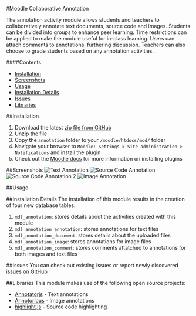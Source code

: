 #Moodle Collaborative Annotation

The annotation activity module allows students and teachers to collaboratively annotate text documents, source code and images. Students can be divided into groups to enhance peer learning. Time restrictions can be applied to make the module useful for in-class learning. Users can attach comments to annotations, furthering discussion. Teachers can also choose to grade students based on any annotation activities.

####Contents
 - [Installation](#installation)
 - [Screenshots](#screenshots)
 - [Usage](#usage)
 - [Installation Details](#installation-details)
 - [Issues](#issues)
 - [Libraries](#libraries)

##Installation
1. Download the latest [zip file from GitHub](https://github.com/jamiemcg/moodle-collaborative-annotation/archive/master.zip)
2. Unzip the file
3. Copy the ```annotation``` folder to your ```/moodle/htdocs/mod/``` folder
4. Navigate your browser to ```Moodle: Settings > Site administration > Notifications``` and install the plugin
5. Check out the [Moodle docs](https://docs.moodle.org/28/en/Installing_plugins) for more information on installing plugins

##Screenshots
![Text Annotation](http://imgur.com/2GFevFS "Text Annotation")
![Source Code Annotation](https://raw.githubusercontent.com/jamiemcg/moodle-collaborative-annotation/master/images/Source%20Code%20Annotation.png?token=AF697yPRRpGdf6xpoMWGux13v-MSBDwEks5W7VrowA%3D%3D "Source Code Annotation")
![Source Code Annotation 2](https://raw.githubusercontent.com/jamiemcg/moodle-collaborative-annotation/master/images/Source%20Code%20Annotation%202.png?token=AF6976RNXHAy2jg-fkz8EZthTPGJtdlRks5W7VrnwA%3D%3D "Source Code Annotation 2")
![Image Annotation](https://raw.githubusercontent.com/jamiemcg/moodle-collaborative-annotation/master/images/Image%20Annotation.png?token=AF697zhSNneQzuJACdHmndLt8Gnmsj2Lks5W7VrmwA%3D%3D "Image Annotation")

##Usage

##Installation Details
The installation of this module results in the creation of four new database tables:

1. ```mdl_annotation```: stores details about the activities created with this module
2. ```mdl_annotation_annotation```: stores annotations for text files
3. ```mdl_annotation_document```: stores details about the uploaded files
4. ```mdl_annotation_image```: stores annotations for image files
5. ```mdl_annotation_comment```: stores comments attatched to annotations for both images and text files

##Issues
You can check out existing issues or report newly discovered issues [on GitHub](https://github.com/jamiemcg/moodle-collaborative-annotation/issues)

##Libraries
This module makes use of the following open source projects:

- [Annotatorjs](http://annotatorjs.org/) - Text annotations  
- [Annotorious](http://annotorious.github.io/) - Image annotations  
- [highlight.js](https://highlightjs.org/) - Source code highlighting  
